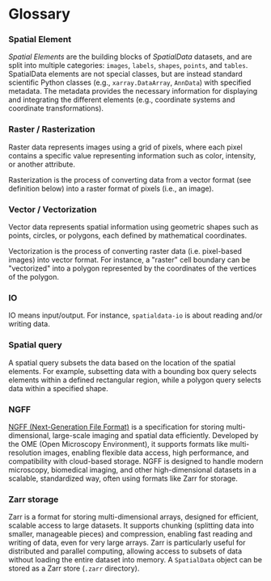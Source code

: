 # Glossary

### Spatial Element

_Spatial Elements_ are the building blocks of _SpatialData_ datasets, and are split into multiple categories: `images`, `labels`, `shapes`, `points`, and `tables`. SpatialData elements are not special classes, but are instead standard scientific Python classes (e.g., `xarray.DataArray`, `AnnData`) with specified metadata. The metadata provides the necessary information for displaying and integrating the different elements (e.g., coordinate systems and coordinate transformations).

### Raster / Rasterization

Raster data represents images using a grid of pixels, where each pixel contains a specific value representing information such as color, intensity, or another attribute.

Rasterization is the process of converting data from a vector format (see definition below) into a raster format of pixels (i.e., an image).

### Vector / Vectorization

Vector data represents spatial information using geometric shapes such as points, circles, or polygons, each defined by mathematical coordinates.

Vectorization is the process of converting raster data (i.e. pixel-based images) into vector format. For instance, a "raster" cell boundary can be "vectorized" into a polygon represented by the coordinates of the vertices of the polygon.

### IO

IO means input/output. For instance, `spatialdata-io` is about reading and/or writing data.

### Spatial query

A spatial query subsets the data based on the location of the spatial elements. For example, subsetting data with a bounding box query selects elements within a defined rectangular region, while a polygon query selects data within a specified shape.

### NGFF

[NGFF (Next-Generation File Format)](https://ngff.openmicroscopy.org/latest/) is a specification for storing multi-dimensional, large-scale imaging and spatial data efficiently. Developed by the OME (Open Microscopy Environment), it supports formats like multi-resolution images, enabling flexible data access, high performance, and compatibility with cloud-based storage. NGFF is designed to handle modern microscopy, biomedical imaging, and other high-dimensional datasets in a scalable, standardized way, often using formats like Zarr for storage.

### Zarr storage

Zarr is a format for storing multi-dimensional arrays, designed for efficient, scalable access to large datasets. It supports chunking (splitting data into smaller, manageable pieces) and compression, enabling fast reading and writing of data, even for very large arrays. Zarr is particularly useful for distributed and parallel computing, allowing access to subsets of data without loading the entire dataset into memory. A `SpatialData` object can be stored as a Zarr store (`.zarr` directory).
